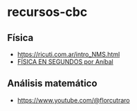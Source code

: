 # recursos-cbc

## Física
- https://ricuti.com.ar/intro_NMS.html
- [FÍSICA EN SEGUNDOS por Aníbal](https://www.youtube.com/playlist?list=PLmZ4WP5IsCKGuvbsA77mBzZ3EeRLW3gF8)

## Análisis matemático
- https://www.youtube.com/@florcutraro
